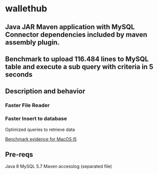 # wallethub
## Java JAR Maven application with MySQL Connector dependencies included by maven assembly plugin.
## Benchmark to upload 116.484 lines to MySQL table and execute a sub query with criteria in 5 seconds

## Description and behavior
### Faster File Reader
### Faster Insert to database
Optimized queries to retrieve data

[Benchmark evidence for MacOS I5](https://github.com/Alexandre1202/wallethub/blob/master/wallethub-benchmark-localhost.jpeg)

## Pre-reqs
Java 8
MySQL 5.7
Maven
accesslog (separated file)
